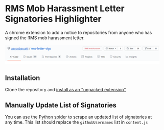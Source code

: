 # RMS Mob Harassment Letter Signatories Highlighter

A chrome extension to add a notice to repositories from anyone who has signed the RMS mob harassment letter.

![Screenshot](./ss.png)

## Installation

Clone the repository and [install as an "unpacked extension"](https://webkul.com/blog/how-to-install-the-unpacked-extension-in-chrome/)

## Manually Update List of Signatories

You can use [the Python spider](https://github.com/nathanchere/rms-letter-spider) to scrape an updated list of signatories at any time. This list should replace the `githubUsernames` list in `content.js`
